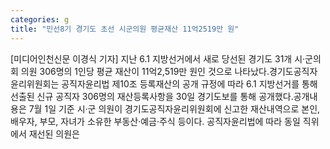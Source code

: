 ```yaml
---
categories: g
title: "민선8기 경기도 초선 시군의원 평균재산 11억2519만 원"
---
```

[미디어인천신문 이경식 기자] 지난 6.1 지방선거에서 새로 당선된 경기도 31개 시·군의회 의원 306명의 1인당 평균 재산이 11억2,519만 원인 것으로 나타났다.경기도공직자윤리위원회는 공직자윤리법 제10조 등록재산의 공개 규정에 따라 6.1 지방선거를 통해 선출된 신규 공직자 306명의 재산등록사항을 30일 경기도보를 통해 공개했다.공개내용은 7월 1일 기준 시·군 의원이 경기도공직자윤리위원회에 신고한 재산내역으로 본인, 배우자, 부모, 자녀가 소유한 부동산·예금·주식 등이다. 공직자윤리법에 따라 동일 직위에서 재선된 의원은
